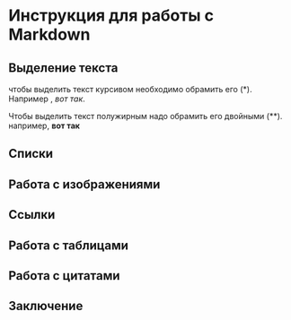 # Инструкция для работы с Markdown

## Выделение текста

чтобы выделить текст курсивом необходимо обрамить его (*). Например , *вот так*.

Чтобы выделить текст полужирным надо обрамить его двойными (**).
например, **вот так**

## Списки

## Работа с изображениями

## Ссылки

## Работа с таблицами

## Работа с цитатами

## Заключение